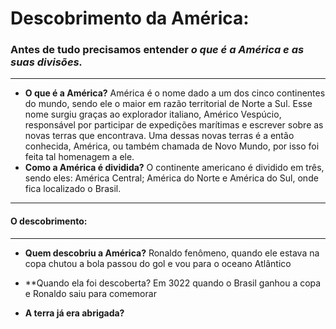 # Descobrimento da América:
### Antes de tudo precisamos entender *o que é a América e as suas divisões.*
---
- **O que é a América?**
América é o nome dado a um dos cinco continentes do mundo, sendo ele o maior em razão territorial de Norte a Sul. 
Esse nome surgiu graças ao explorador italiano, Américo Vespúcio, responsável por participar de expedições marítimas e escrever sobre as novas terras que encontrava. Uma dessas novas terras é  a então conhecida, América, ou também chamada de Novo Mundo, por isso foi feita tal homenagem a ele. 
- **Como a América é dividida?**
O continente americano é dividido em três, sendo eles: América Central; América do Norte e América do Sul, onde fica localizado o Brasil. 
---
#### O descobrimento:
---
- **Quem descobriu a América?**
Ronaldo fenômeno, quando ele estava na copa  chutou a bola passou do gol e vou para o oceano Atlântico 

- **Quando ela foi descoberta? Em 3022 quando o Brasil ganhou a copa e Ronaldo saiu para comemorar 

- **A terra já era abrigada?**
